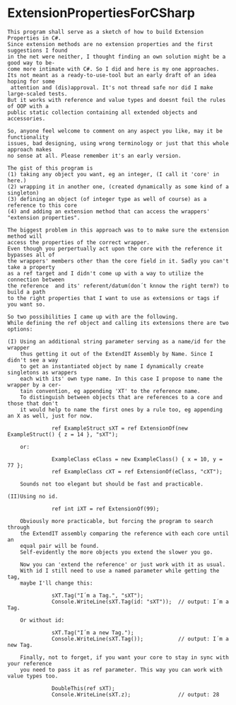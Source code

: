 # ExtensionPropertiesForCSharp

    This program shall serve as a sketch of how to build Extension Properties in C#.
    Since extension methods are no extension properties and the first suggestions I found 
    in the net were neither, I thought finding an own solution might be a good way to be-
    come more intimate with C#. So I did and here is my one approaches. 
    Its not meant as a ready-to-use-tool but an early draft of an idea hoping for some 
     attention and (dis)approval. It's not thread safe nor did I make large-scaled tests. 
    But it works with reference and value types and doesnt foil the rules of OOP with a 
    public static collection containing all extended objects and accessories.
    
    So, anyone feel welcome to comment on any aspect you like, may it be functionality 
    issues, bad designing, using wrong terminology or just that this whole approach makes 
    no sense at all. Please remember it's an early version.
    
    The gist of this program is 
    (1) taking any object you want, eg an integer, (I call it 'core' in here.)
    (2) wrapping it in another one, (created dynamically as some kind of a singleton)
    (3) defining an object (of integer type as well of course) as a reference to this core
    (4) and adding an extension method that can access the wrappers' "extension properties".
    
    The biggest problem in this approach was to to make sure the extension method will 
    access the properties of the correct wrapper. 
    Even though you perpertually act upon the core with the reference it bypasses all of 
    the wrappers' members other than the core field in it. Sadly you can't take a property
    as a ref target and I didn't come up with a way to utilize the connection between 
    the reference  and its' referent/datum(don´t knnow the right term?) to build a path 
    to the right properties that I want to use as extensions or tags if you want so.
    
    So two possibilities I came up with are the following.
    While defining the ref object and calling its extensions there are two options:
            
    (I) Using an additional string parameter serving as a name/id for the wrapper 
        thus getting it out of the ExtendIT Assembly by Name. Since I didn't see a way
        to get an instantiated object by name I dynamically create singletons as wrappers
        each with its' own type name. In this case I propose to name the wrapper by a cer-
        tain convention, eg appending 'XT' to the reference name.
        To distinguish between objects that are references to a core and those that don't 
        it would help to name the first ones by a rule too, eg appending an X as well, just for now.

                  ref ExampleStruct sXT = ref ExtensionOf(new ExampleStruct() { z = 14 }, "sXT");

        or:

                  ExampleClass eClass = new ExampleClass() { x = 10, y = 77 };
                  ref ExampleClass cXT = ref ExtensionOf(eClass, "cXT");

        Sounds not too elegant but should be fast and practicable.

    (II)Using no id.

                  ref int iXT = ref ExtensionOf(99);

        Obviously more practicable, but forcing the program to search through 
        the ExtendIT assembly comparing the reference with each core until an 
        equal pair will be found. 
        Self-evidently the more objects you extend the slower you go.

        Now you can 'extend the reference' or just work with it as usual.
        With id I still need to use a named parameter while getting the tag,
        maybe I'll change this:

                  sXT.Tag("I´m a Tag.", "sXT");
                  Console.WriteLine(sXT.Tag(id: "sXT"));  // output: I´m a Tag.

        Or without id:

                  sXT.Tag("I´m a new Tag.");
                  Console.WriteLine(sXT.Tag());           // output: I´m a new Tag.

        Finally, not to forget, if you want your core to stay in sync with your reference 
        you need to pass it as ref parameter. This way you can work with value types too.

                  DoubleThis(ref sXT);
                  Console.WriteLine(sXT.z);               // output: 28

